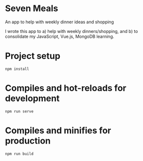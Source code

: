 # Seven Meals
An app to help with weekly dinner ideas and shopping

I wrote this app to a) help with weekly dinners/shopping, and b) to consolidate my JavaScript, Vue.js, MongoDB learning.

# Project setup
``
npm install
``
# Compiles and hot-reloads for development
``
npm run serve
``
# Compiles and minifies for production
``
npm run build
``
